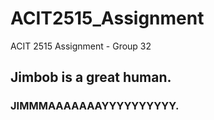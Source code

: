 # ACIT2515_Assignment

ACIT 2515 Assignment - Group 32

## Jimbob is a great human.

### JIMMMAAAAAAAYYYYYYYYYY.
